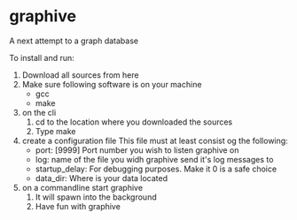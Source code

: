 # graphive
A next attempt to a graph database<br>

To install and run:
1. Download all sources from here
2. Make sure following software is on your machine
   * gcc
   * make
3. on the cli
   1. cd to the location where you downloaded the sources
   2. Type make
4. create a configuration file
   This file must at least consist og the following:
   * port: [9999] Port number you wish to listen graphive on
   * log: <logfile> name of the file you widh graphive send it's log messages to
   * startup_delay: <n> For debugging purposes. Make it 0 is a safe choice
   * data_dir: <datadir> Where is your data located
5. on a commandline start graphive
   1. It will spawn into the background
   3. Have fun with graphive
